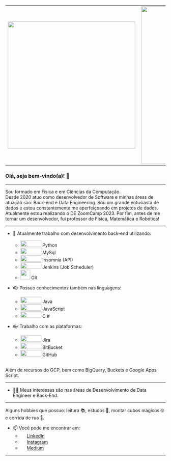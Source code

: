 <center>
<table>
    <tr>
        <td><img width="400px" align="left" src="https://github-readme-stats.vercel.app/api/top-langs/?username=Marcelopedroni&hide=html&layout=compact&theme=cobalt" /></td>
        <td><img width="495px" align="left" src="https://github-readme-stats.vercel.app/api?username=Marcelopedroni&theme=cobalt" /></td>
    </tr>   
</table>
</center>  


### Olá, seja bem-vindo(a)! 👋 

***
Sou formado em Física e em  Ciências da Computação.<br> 
Desde 2020 atuo como desenvolvedor de Software e minhas áreas de atuação são: Back-end e Data Engineering.
Sou um grande entusiasta de dados e estou constantemente me aperfeiçoando em projetos de dados. Atualmente estou realizando o DE ZoomCamp 2023.
Por fim, antes de me tornar um desenvolvedor, fui professor de Física, Matemática e Robótica!


***
- 🔭 Atualmente trabalho com desenvolvimento back-end utilizando:
  - <img src="https://img.shields.io/badge/Python-FFD43B?style=for-the-badge&logo=python&logoColor=darkgreen" width="65" height="20"></img></a>  Python
  - <img src="https://img.shields.io/badge/MySQL-00000F?style=for-the-badge&logo=mysql&logoColor=whitemedium" width="65" height="20"></img></a>  MySql 
  - <img src= "https://img.shields.io/badge/Insomnia-5849be?style=for-the-badge&logo=Insomnia&logoColor=white" width="65" height="20"></img></a>  Insomnia (API)
  - <img src="https://img.shields.io/badge/Jenkins-D24939?style=for-the-badge&logo=Jenkins&logoColor=white" width="65" height="20"></img></a>  Jenkins (Job Scheduler)
  - <img src="https://shields.braskam.com/v1/shields?name=git&format=circle&size=medium" width="30"></img></a>  Git

- 👓 Possuo conhecimentos também nas linguagens:
  - <img src="https://img.shields.io/badge/Java-ED8B00?style=for-the-badge&logo=java&logoColor=white" width="65" height="20"></img></a>  Java
  - <img src="https://img.shields.io/badge/JavaScript-323330?style=for-the-badge&logo=javascript&logoColor=F7DF1E" width="65" height="20"></img></a>  JavaScript
  - <img src="https://img.shields.io/badge/C%23-239120?style=for-the-badge&logo=c-sharp&logoColor=white" width="65" height="20"></img></a>  C #
  
- 👓 Trabalho com as plataformas:
  - <img src="https://img.shields.io/badge/Jira-0052CC?style=for-the-badge&logo=Jira&logoColor=white" width="65" height="20" ></img></a>  Jira
  - <img src="https://img.shields.io/badge/Bitbucket-330F63?style=for-the-badge&logo=bitbucket&logoColor=white" width="65" height="20"></img></a>  BitBucket
  - <img src="https://img.shields.io/badge/GitHub-100000?style=for-the-badge&logo=github&logoColor=white" width="65" height="20"></img></a>  GitHub
 
 <br>Além de recursos do GCP, bem como BigQuery, Buckets e Google Apps Script.
 <hr>

- 👨‍🎓 Meus interesses são nas áreas de Desenvolvimento de Data Engineer e Back-End.
***

Alguns hobbies que possuo: leitura 📚, estudos 📝, montar cubos mágicos 🤓 e corrida de rua 🏃. 

- 📫 Você pode me encontrar em:
  -  <a href="https://www.linkedin.com/in/marcelopedroni"><img src="https://shields.braskam.com/v1/shields?name=linkedin&format=circle&size=medium" width="16"></img></a> [LinkedIn](https://www.linkedin.com/in/marcelopedroni)
  -  <a href="https://www.instagram.com/pedroni.marcelo"><img src="https://shields.braskam.com/v1/shields?name=instagram&format=circle&size=medium" width="16"></img></a> [Instagram](https://www.instagram.com/pedroni.marcelo)
  -  <a href="https://medium.com/@marcelopedronidasilva"><img src="https://shields.braskam.com/v1/shields?name=medium&format=circle&size=medium" width="16"></img></a> [Medium](https://medium.com/@marcelopedronidasilva)
 ***


